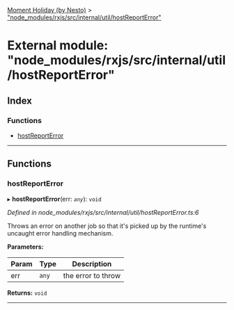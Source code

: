 [Moment Holiday (by Nesto)](../README.md) > ["node_modules/rxjs/src/internal/util/hostReportError"](../modules/_node_modules_rxjs_src_internal_util_hostreporterror_.md)

# External module: "node_modules/rxjs/src/internal/util/hostReportError"

## Index

### Functions

* [hostReportError](_node_modules_rxjs_src_internal_util_hostreporterror_.md#hostreporterror)

---

## Functions

<a id="hostreporterror"></a>

###  hostReportError

▸ **hostReportError**(err: *`any`*): `void`

*Defined in node_modules/rxjs/src/internal/util/hostReportError.ts:6*

Throws an error on another job so that it's picked up by the runtime's uncaught error handling mechanism.

**Parameters:**

| Param | Type | Description |
| ------ | ------ | ------ |
| err | `any` |  the error to throw |

**Returns:** `void`

___

